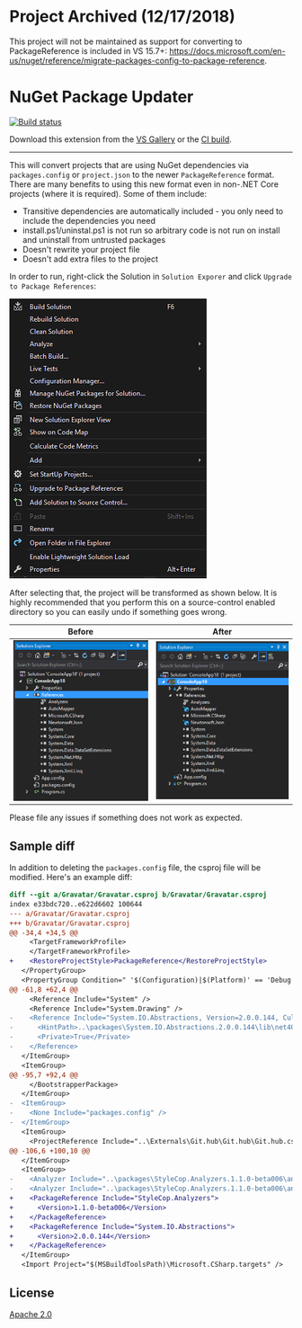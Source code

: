 # Project Archived (12/17/2018)

This project will not be maintained as support for converting to PackageReference is included in VS 15.7+: https://docs.microsoft.com/en-us/nuget/reference/migrate-packages-config-to-package-reference.

# NuGet Package Updater

[![Build status](https://ci.appveyor.com/api/projects/status/q1mkuttpcf3a3c03?svg=true)](https://ci.appveyor.com/project/twsouthwick/nugetpackageconfigconverter)

Download this extension from the [VS Gallery](https://visualstudiogallery.msdn.microsoft.com/8e8e8c73-e874-4180-9a44-1c9ebffd308d) or the [CI build](http://vsixgallery.com/extension/NuGetPackageConfigConverter.Taylor%20Southwick.dd0141da-d26f-4013-8b78-72723a313486/).

---------------------------------------

This will convert projects that are using NuGet dependencies via `packages.config` or `project.json` to the newer `PackageReference` format. There are many benefits
to using this new format even in non-.NET Core projects (where it is required). Some of them include:

- Transitive dependencies are automatically included - you only need to include the dependencies you need
- install.ps1/uninstal.ps1 is not run so arbitrary code is not run on install and uninstall from untrusted packages
- Doesn't rewrite your project file
- Doesn't add extra files to the project

In order to run, right-click the Solution in `Solution Exporer` and click `Upgrade to Package References`: 

![Invocation](docs/assets/readme/invoke.png)

After selecting that, the project will be transformed as shown below. It is highly recommended that you perform this on a source-control enabled
directory so you can easily undo if something goes wrong.

|  Before                                   | After                                   |
|-------------------------------------------|-----------------------------------------|
| ![Before](docs/assets/readme/before.png) | ![After](docs/assets/readme/after.png) |

Please file any issues if something does not work as expected.

## Sample diff

In addition to deleting the `packages.config` file, the csproj file will be modified. Here's an example diff:

```diff
diff --git a/Gravatar/Gravatar.csproj b/Gravatar/Gravatar.csproj
index e33bdc720..e622d6602 100644
--- a/Gravatar/Gravatar.csproj
+++ b/Gravatar/Gravatar.csproj
@@ -34,4 +34,5 @@
     <TargetFrameworkProfile>
     </TargetFrameworkProfile>
+    <RestoreProjectStyle>PackageReference</RestoreProjectStyle>
   </PropertyGroup>
   <PropertyGroup Condition=" '$(Configuration)|$(Platform)' == 'Debug|AnyCPU' ">
@@ -61,8 +62,4 @@
     <Reference Include="System" />
     <Reference Include="System.Drawing" />
-    <Reference Include="System.IO.Abstractions, Version=2.0.0.144, Culture=neutral, processorArchitecture=MSIL">
-      <HintPath>..\packages\System.IO.Abstractions.2.0.0.144\lib\net40\System.IO.Abstractions.dll</HintPath>
-      <Private>True</Private>
-    </Reference>
   </ItemGroup>
   <ItemGroup>
@@ -95,7 +92,4 @@
     </BootstrapperPackage>
   </ItemGroup>
-  <ItemGroup>
-    <None Include="packages.config" />
-  </ItemGroup>
   <ItemGroup>
     <ProjectReference Include="..\Externals\Git.hub\Git.hub\Git.hub.csproj">
@@ -106,6 +100,10 @@
   </ItemGroup>
   <ItemGroup>
-    <Analyzer Include="..\packages\StyleCop.Analyzers.1.1.0-beta006\analyzers\dotnet\cs\StyleCop.Analyzers.CodeFixes.dll" />
-    <Analyzer Include="..\packages\StyleCop.Analyzers.1.1.0-beta006\analyzers\dotnet\cs\StyleCop.Analyzers.dll" />
+    <PackageReference Include="StyleCop.Analyzers">
+      <Version>1.1.0-beta006</Version>
+    </PackageReference>
+    <PackageReference Include="System.IO.Abstractions">
+      <Version>2.0.0.144</Version>
+    </PackageReference>
   </ItemGroup>
   <Import Project="$(MSBuildToolsPath)\Microsoft.CSharp.targets" />
```

## License
[Apache 2.0](LICENSE)
